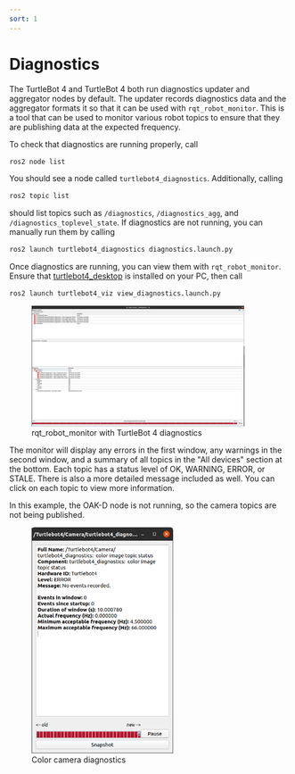 ```yaml
---
sort: 1
---
```


# Diagnostics

The TurtleBot 4 and TurtleBot 4 both run diagnostics updater and aggregator nodes by default. The updater records diagnostics data and the aggregator formats it so that it can be used with `rqt_robot_monitor`. This is a tool that can be used to monitor various robot topics to ensure that they are publishing data at the expected frequency.

To check that diagnostics are running properly, call

```bash
ros2 node list
```

You should see a node called `turtlebot4_diagnostics`. Additionally, calling

```bash
ros2 topic list
```
should list topics such as `/diagnostics`, `/diagnostics_agg`, and `/diagnostics_toplevel_state`. If diagnostics are not running, you can manually run them by calling 

```bash 
ros2 launch turtlebot4_diagnostics diagnostics.launch.py
``` 

Once diagnostics are running, you can view them with `rqt_robot_monitor`. Ensure that [turtlebot4_desktop](../software/turtlebot4_packages.md#installation-2) is installed on your PC, then call 

```bash
ros2 launch turtlebot4_viz view_diagnostics.launch.py
```

<figure class="aligncenter">
    <img src="media/diagnostics.png" alt="rqt_robot_monitor" style="width: 90%;"/>
    <figcaption>rqt_robot_monitor with TurtleBot 4 diagnostics</figcaption>
</figure>

The monitor will display any errors in the first window, any warnings in the second window, and a summary of all topics in the "All devices" section at the bottom. Each topic has a status level of OK, WARNING, ERROR, or STALE. There is also a more detailed message included as well. You can click on each topic to view more information. 

In this example, the OAK-D node is not running, so the camera topics are not being published.

<figure class="aligncenter">
    <img src="media/diagnostics_camera.png" alt="rqt_robot_monitor" style="width: 60%;"/>
    <figcaption>Color camera diagnostics</figcaption>
</figure>